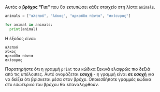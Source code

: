 Αυτός ο **βρόχος "Για"** που θα εκτυπώσει κάθε στοιχείο στη λίστα `animals`.

```python
animals = ["αλεπού", "λύκος", "αρκούδα πάντα", "σκίουρος"]

for animal in animals:
  print(animal)
```

Η έξοδος είναι:

    αλεπού
    λύκος
    αρκούδα πάντα
    σκίουρος
    

Παρατηρήστε ότι η γραμμή `print` του κώδικα ξεκινά ελαφρώς πιο δεξιά από τις υπόλοιπες. Αυτό ονομάζεται **εσοχή** - η γραμμή είναι **σε εσοχή** για να δείξει ότι βρίσκεται μέσα στον βρόχο. Οποιεσδήποτε γραμμές κώδικα στο εσωτερικό του βρόχου θα επαναληφθούν.